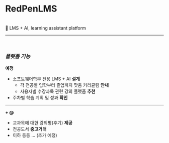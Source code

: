 # RedPenLMS
<br>
🛜 LMS + AI, learning assistant platform<br>

---
<br>

### **_플랫폼 기능_**

**예정**
- 소프트웨어학부 전용 LMS  + AI **설계**
  - 각 전공별 입학부터 졸업까지 맞춤 커리큘럼 **안내**
  - 사용자별 수강과목 관련 강의 플랫폼 **추천**
- 주차별 학습 계획 및 성과 **확인**
--- 
**+ @**
- 교과목에 대한 강의평(후기) **제공**
- 전공도서 **중고거래**
- 이하 등등 ... (추가 예정)




